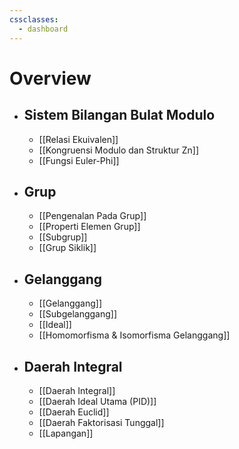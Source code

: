 ```yaml
---
cssclasses:
  - dashboard
---
```

# Overview
- ## Sistem Bilangan Bulat Modulo
	- [[Relasi Ekuivalen]]
	- [[Kongruensi Modulo dan Struktur Zn]]
	- [[Fungsi Euler-Phi]]
- ## Grup
	- [[Pengenalan Pada Grup]]
	- [[Properti Elemen Grup]]
	- [[Subgrup]]
	- [[Grup Siklik]]
- ## Gelanggang
	- [[Gelanggang]]
	- [[Subgelanggang]]
	- [[Ideal]]
	- [[Homomorfisma & Isomorfisma Gelanggang]]
- ## Daerah Integral
	- [[Daerah Integral]]
	- [[Daerah Ideal Utama (PID)]]
	- [[Daerah Euclid]]
	- [[Daerah Faktorisasi Tunggal]]
	- [[Lapangan]]